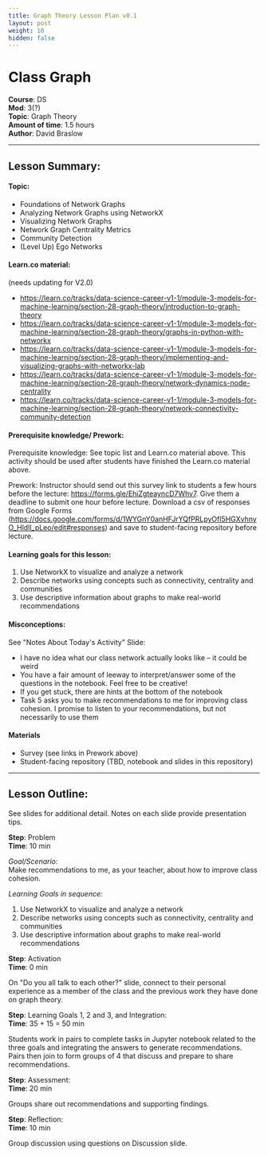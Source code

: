 ```yaml
---
title: Graph Theory Lesson Plan v0.1
layout: post
weight: 10
hidden: false
---
```



Class Graph
===


**Course**: DS   <br/>
**Mod**:    3(?)    <br/>
**Topic**:  Graph Theory    <br/>
**Amount of time**: 1.5 hours <br/>
**Author**: David Braslow


***

## Lesson Summary:

#### Topic:

* Foundations of Network Graphs
* Analyzing Network Graphs using NetworkX
* Visualizing Network Graphs
* Network Graph Centrality Metrics
* Community Detection
* (Level Up) Ego Networks

#### Learn.co material:
(needs updating for V2.0)
- https://learn.co/tracks/data-science-career-v1-1/module-3-models-for-machine-learning/section-28-graph-theory/introduction-to-graph-theory
- https://learn.co/tracks/data-science-career-v1-1/module-3-models-for-machine-learning/section-28-graph-theory/graphs-in-python-with-networkx
- https://learn.co/tracks/data-science-career-v1-1/module-3-models-for-machine-learning/section-28-graph-theory/implementing-and-visualizing-graphs-with-networkx-lab
- https://learn.co/tracks/data-science-career-v1-1/module-3-models-for-machine-learning/section-28-graph-theory/network-dynamics-node-centrality
- https://learn.co/tracks/data-science-career-v1-1/module-3-models-for-machine-learning/section-28-graph-theory/network-connectivity-community-detection

#### Prerequisite knowledge/ Prework:

Prerequisite knowledge: See topic list and Learn.co material above. This activity should be used after students have finished the Learn.co material above.

Prework: Instructor should send out this survey link to students a few hours before the lecture: https://forms.gle/EhiZgteayncD7Whv7. Give them a deadline to submit one hour before lecture. Download a csv of responses from Google Forms (https://docs.google.com/forms/d/1WYGnY0anHFJrYQfPRLpyOfl5HGXvhnyO_HldlI_pLeo/edit#responses) and save to student-facing repository before lecture.

#### Learning goals for this lesson:
1. Use NetworkX to visualize and analyze a network
2. Describe networks using concepts such as connectivity, centrality and communities
3. Use descriptive information about graphs to make real-world recommendations

#### Misconceptions:
See "Notes About Today's Activity" Slide:

- I have no idea what our class network actually looks like – it could be weird
- You have a fair amount of leeway to interpret/answer some of the questions in the notebook. Feel free to be creative! 
- If you get stuck, there are hints at the bottom of the notebook
- Task 5 asks you to make recommendations to me for improving class cohesion. I promise to listen to your recommendations, but not necessarily to use them


#### Materials
- Survey (see links in Prework above)
- Student-facing repository (TBD, notebook and slides in this repository)

***


## Lesson Outline:

See slides for additional detail. Notes on each slide provide presentation tips.

**Step**: Problem <br/>
**Time**: 10 min

_Goal/Scenario:_<br/>
Make recommendations to me, as your teacher, about how to improve class cohesion.

_Learning Goals in sequence:_<br/>
1. Use NetworkX to visualize and analyze a network
2. Describe networks using concepts such as connectivity, centrality and communities
3. Use descriptive information about graphs to make real-world recommendations


**Step**: Activation <br/>
**Time**: 0 min

On "Do you all talk to each other?" slide, connect to their personal experience as a member of the class and the previous work they have done on graph theory. 

**Step**: Learning Goals 1, 2 and 3, and Integration:  <br/>
**Time**: 35 + 15 = 50 min

Students work in pairs to complete tasks in Jupyter notebook related to the three goals and integrating the answers to generate recommendations. Pairs then join to form groups of 4 that discuss and prepare to share recommendations.

**Step**: Assessment:  <br/>
**Time**: 20 min

Groups share out recommendations and supporting findings.

**Step**: Reflection:  <br/>
**Time**: 10 min

Group discussion using questions on Discussion slide.
